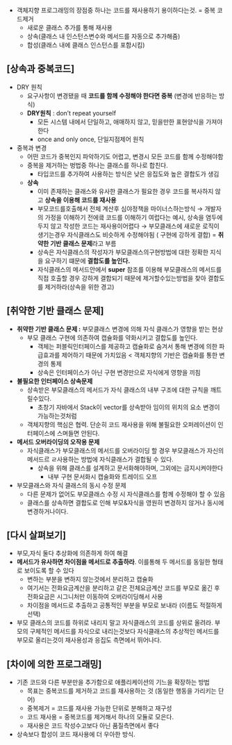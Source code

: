 - 객체지향 프로그래밍의 장점중 하나는 코드를 재사용하기 용이하다는것. = 중복 코드제거
    - 새로운 클래스 추가를 통해 재사용
    - 상속(클래스 내 인스턴스변수와 메서드를 자동으로 추가해줌)
    - 합성(클래스 내에 클래스 인스턴스를 포함시킴)

## [상속과 중복코드]

- DRY 원칙
    - 요구사항이 변경됐을 때 **코드를 함께 수정해야 한다면 중복** (변경에 반응하는 방식)
    - **DRY원칙** : don’t repeat yourself
        - 모든 시스템 내에서 단일하고, 애매하지 않고, 믿을만한 표현양식을 가져야 한다
        - once and only once, 단일지점제어 원칙
- 중복과 변경
    - 어떤 코드가 중복인지 파악하기도 어렵고, 변경시 모든 코드를 함께 수정해야함
    - 중복을 제거하는 벙법중 하나는 클래스를 하나로 합친다.
        - 타입코드를 추가하여 사용하는 방식은 낮은 응집도와 높은 결합도가 생김
    - **상속**
        - 이미 존재하는 클래스와 유사한 클래스가 필요한 경우 코드를 복사하지 않고 **상속을 이용해 코드를 재사용**
        - 부모코드를호출해서 전체 계산후 심야정책을 마이너스하는방식 → 개발자의 가정을 이해하기 전에킄 코드를 이해하기 여럽다는 예시, 상속을 염두에 두지 않고 작성한 코드는 재사용이어렵다 → 부모클래스에 새로운 로직이 생기는경우 자식클래스도 비슷하게 수정해야됨 ( 구현에 강하게 결합) = **취약한 기반 클래스 문제**라고 부름
        - 상속은 자식클래스의 작성자가 부모클래스의구현방법에 대한 정확한 지식을 요구하기 떄문에 **결합도를 높인다.**
        - 자식클래스의 메서드안에서 **super** 참조를 이용해 부모클래스의 메서드를 직접 호출할 경우 강하게 결합되기 때문에 제거할수있는방법을 찾아 결합도를 제거하라(상속을 위한 경고)

## [취약한 기반 클래스 문제]

- **취약한 기반 클래스 문제 :** 부모클래스 변경에 의해 자식 클래스가 영향을 받는 현상
    - 부모 클래스 구현에 의존하여 캡슐화를 약화시키고 결합도를 높인다.
        - 객체는 퍼블릭인터페이스를 제공하고 캡슐화로 숨겨서 통해 변경에 의한 파급효과를 제어하기 때문에 가치있음 < 객체지향의 기반은 캡슐화를 통한 변경의 통제
        - 상속은 인터페이스가 아닌 구현 변경만으로 자식에게 영향을 끼침
- **불필요한 인터페이스 상속문제**
    - 상속받은 부모클래스의 메서드가 자식 클래스의 내부 구조에 대한 규칙을 깨트릴수있다.
        - 초창기 자바에서 Stack이 vector를 상속받아 임이의 위치의 요소 변경이 가능하는것처럼
    - 객체지향의 핵심은 협력. 단순히 코드 재사용을 위해 불필요한 오퍼레이션이 인터페이스에 스며들면 안된다.
- **메서드 오버라이딩의 오작용 문제**
    - 자식클래스가 부모클래스의 메서드를 오버라이딩 할 경우 부모클래스가 자신의 메서드르 ㄹ사용하는 방법에 자식클래스가 결합될 수 있다.
        - 상속을 위해 클래스를 설계하고 문서화해야하며, 그외에는 금지시켜야한다
            - 내부 구현 문서화시 캡술화와 트레이드 오프
- 부모클래스와 자식 클래스의 동시 수정 문제
    - 다른 문제가 없어도 부모클래스 수정 시 자식클래스를 함께 수정해야 할 수 있음
    - 클래스를 상속하면 결합도로 인해 부모&자식을 영원히 변경하지 않거나 동시에 변경하거나이다.

## [다시 살펴보기]

- 부모,자식 둘다 추상화에 의존하게 하여 해결
- **메서드가 유사하면 차이점을 메서드로 추출하라**. 이를통해 두 메서드를 동일한 형태로 보이도록 할 수 있다
    - 변하는 부분을 변하지 않는것에서 분리하고 캡슐화
    - 여기서는 전화요금계산을 분리하고 같은 전체요금계산 코드를 부모로 옮긴 후 전화요금은 시그니처만 이동하여 오버라이딩해서 사용
    - 차이점을 메서드로 추출하고 공통적인 부분을 부모로 보내라 (이름도 적절하게 선택)
- 부모 클래스의 코드를 하위로 내리지 말고 자식클래스의 코드를 상위로 올려라. 부모의 구체적인 메서드를 자식으로 내리는것보다 자식클래스의 추상적인 메서드를 부모로 올리는것이 재사용성과 응집도 측면에서 뛰어나다.

## [차이에 의한 프로그래밍]

- 기존 코드와 다른 부분만을 추가함으로 애플리케이션의 기느을 확장하는 방법
    - 목표는 중복코드를 제거하고 코드를 재사용하는 것 (동일한 행동을 가리키는 단어)
    - 중복제거 = 코드를 재사용 가능한 단위로 분해하고 재구성
    - 코드 재사용 = 중복코드를 제거해서 하나의 모듈로 모은다.
    - 재사용은 코드 작성수고보다 아닌 품질측면에서 좋다
- 상속보다 합성이 코드 재사용에 더 우아한 방식.
